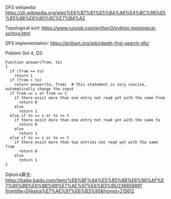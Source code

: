 DFS wikipedia: https://zh.wikipedia.org/wiki/%E6%B7%B1%E5%BA%A6%E4%BC%98%E5%85%88%E6%90%9C%E7%B4%A2

Topological sort: https://www.runoob.com/python3/python-topological-sorting.html

DFS implementation: https://brilliant.org/wiki/depth-first-search-dfs/

Poblem Set 4, Q2:

~~~
Function answer(from, to)
{
  if (from == to)
    return 1
  if (from > to)    
    return answer(to, from)  # This statement is very concise, automatically change the input
  if from == s or from == t
    if there exist more than one entry not read yet with the same from
      return 0
    else
      return 1
  else if to == s or to == t
    if there exist more than one entry not read yet with the same to
      return 0
    else
      return 1  
  else if to == s or to == t
    if there exist more than two entries not read yet with the same from
      return 0
    else
      return 1    
}

~~~

Dijkstra算法: https://baike.baidu.com/item/%E8%BF%AA%E5%85%8B%E6%96%AF%E7%89%B9%E6%8B%89%E7%AE%97%E6%B3%95/23665989?fromtitle=Dijkstra%E7%AE%97%E6%B3%95&fromid=215612
